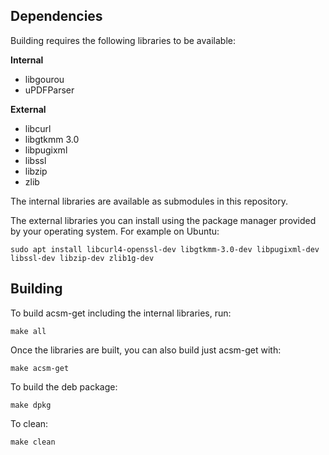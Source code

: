 Dependencies
------------

Building requires the following libraries to be available:

**Internal**
* libgourou
* uPDFParser

**External**
* libcurl
* libgtkmm 3.0
* libpugixml
* libssl
* libzip
* zlib

The internal libraries are available as submodules in this repository.

The external libraries you can install using the package manager provided by your operating system. For example on Ubuntu:

```
sudo apt install libcurl4-openssl-dev libgtkmm-3.0-dev libpugixml-dev libssl-dev libzip-dev zlib1g-dev 
```


Building
--------

To build acsm-get including the internal libraries, run:

```
make all
```

Once the libraries are built, you can also build just acsm-get with:

```
make acsm-get
```

To build the deb package:

```
make dpkg
```

To clean:

```
make clean
```
